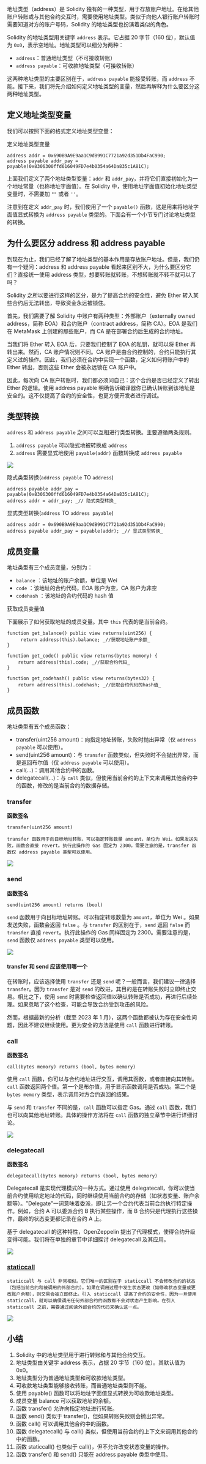 
地址类型（address）是 Solidity 独有的一种类型，用于存放账户地址。在给其他账户转账或与其他合约交互时，需要使用地址类型。类似于向他人银行账户转账时需要知道对方的账户号码，Solidity 的地址类型也扮演着类似的角色。

Solidity 的地址类型用关键字 `address` 表示。它占据 20 字节（160 位），默认值为 `0x0`，表示空地址。地址类型可以细分为两种：

- `address`：普通地址类型（不可接收转账）
- `address payable`：可收款地址类型（可接收转账）

这两种地址类型的主要区别在于，`address payable` 能接受转账，而 `address` 不能。接下来，我们将先介绍如何定义地址类型的变量，然后再解释为什么要区分这两种地址类型。

## 定义地址类型变量

我们可以按照下面的格式定义地址类型变量：

定义地址类型变量

```
address addr = 0x690B9A9E9aa1C9dB991C7721a92d351Db4FaC990;
address payable addr_pay = payable(0x8306300ffd616049FD7e4b0354a64Da835c1A81C);
```

上面我们定义了两个地址类型变量：`addr` 和 `addr_pay`，并将它们直接初始化为一个地址常量（也称地址字面值）。在 Solidity 中，使用地址字面值初始化地址类型变量时，不需要加 `""` 或者 `''`。

注意到在定义 `addr_pay` 时，我们使用了一个 `payable()` 函数，这是用来将地址字面值显式转换为 `address payable` 类型的。下面会有一个小节专门讨论地址类型的转换。

## 为什么要区分 address 和 address payable

到现在为止，我们已经了解了地址类型的基本作用是存放账户地址。但是，我们仍有一个疑问：address 和 address payable 看起来区别不大，为什么要区分它们？直接统一使用 address 类型，想要转账就转账，不想转账就不转不就可以了吗？

Solidity 之所以要进行这样的区分，是为了提高合约的安全性，避免 Ether 转入某些合约后无法转出，导致资金永远被锁住。

首先，我们需要了解 Solidity 中账户有两种类型：外部账户（externally owned address，简称 EOA）和合约账户（contract address，简称 CA）。EOA 是我们在 MetaMask 上创建的那些账户，而 CA 是在部署合约后生成的合约地址。

当我们将 Ether 转入 EOA 后，只要我们控制了 EOA 的私钥，就可以将 Ether 再转出来。然而，CA 账户情况则不同。CA 账户是由合约控制的，合约只能执行其定义过的操作。因此，我们必须在合约中实现一个函数，定义如何将账户中的 Ether 转出，否则这些 Ether 会被永远锁在 CA 账户中。

因此，每次向 CA 账户转账时，我们都必须问自己：这个合约是否已经定义了转出 Ether 的逻辑。使用 address payable 明确告诉编译器你已确认转账到该地址是安全的。这不仅提高了合约的安全性，也更方便开发者进行调试。

## 类型转换

`address` 和 `address payable` 之间可以互相进行类型转换。主要遵循两条规则。

1. `address payable` 可以隐式地被转换成 `address`
2. `address` 需要显式地使用 `payable(addr)` 函数转换成 `address payable`

![](static/KkHLbD3YVoxMOkxiCTlcJYMBnJb.png)

隐式类型转换(`address payable` TO `address`)

```
address payable addr_pay = payable(0x8306300ffd616049FD7e4b0354a64Da835c1A81C);
address addr = addr_pay; _// 隐式类型转换_
```

显式类型转换(`address` TO `address payable`)

```
address addr = 0x690B9A9E9aa1C9dB991C7721a92d351Db4FaC990;
address payable addr_pay = payable(addr); _// 显式类型转换_
```

## 成员变量

地址类型有三个成员变量，分别为：

- `balance` ：该地址的账户余额，单位是 Wei
- `code` ：该地址的合约代码，EOA 账户为空，CA 账户为非空
- `codehash` ：该地址的合约代码的 hash 值

获取成员变量值

下面展示了如何获取地址的成员变量。其中 `this` 代表的是当前合约。

```
function get_balance() public view returns(uint256) {
     return address(this).balance; _//获取地址账户余额_
}

function get_code() public view returns(bytes memory) {
    return address(this).code; _//获取合约代码_
}

function get_codehash() public view returns(bytes32) {
    return address(this).codehash; _//获取合约代码的hash值_
}
```

## 成员函数

地址类型有五个成员函数：

- transfer(uint256 amount)：向指定地址转账，失败时抛出异常（仅 `address payable` 可以使用）。
- send(uint256 amount)：与 `transfer` 函数类似，但失败时不会抛出异常，而是返回布尔值（仅 `address payable` 可以使用）。
- call(...)：调用其他合约中的函数。
- delegatecall(...)：与 `call` 类似，但使用当前合约的上下文来调用其他合约中的函数，修改的是当前合约的数据存储。

### transfer

**函数签名**

```
transfer(uint256 amount)
```

`transfer 函数用于向目标地址转账，可以指定转账数量 amount，单位为 Wei。如果发送失败，函数会直接 revert。执行此操作的 Gas 固定为 2300。需要注意的是，transfer 函数仅 address payable 类型可以使用。`

![](static/Uux5bVBDAo0C8CxyPtucmIl8nrg.png)

### send

**函数签名**

```
send(uint256 amount) returns (bool)
```

`send` 函数用于向目标地址转账。可以指定转账数量为 `amount`，单位为 Wei 。如果发送失败，函数会返回 `false` 。与 `transfer` 的区别在于，`send` 返回 `false` 而 `transfer` 直接 `revert`。执行此操作的 Gas 同样固定为 2300。需要注意的是，`send` 函数仅 `address payable` 类型可以使用。

![](static/TWCwbmf0DoIDZLxzWkOcbamAnPr.png)

#### transfer 和 send 应该使用哪一个

在转账时，应该选择使用 `transfer` 还是 `send` 呢？一般而言，我们建议一律选择 `transfer`。因为 `transfer` 是对 `send` 的改进，其目的是在转账失败时立即终止交易。相比之下，使用 `send` 时需要检查返回值以确认转账是否成功，再进行后续处理。如果忽略了这个检查，可能会导致合约受到攻击的风险。

然而，根据最新的分析（截至 2023 年 1 月），这两个函数都被认为存在安全性问题，因此不建议继续使用。更为安全的方法是使用 `call` 函数进行转账。

### call

**函数签名**

```
call(bytes memory) returns (bool, bytes memory)
```

使用 `call` 函数，你可以与合约地址进行交互，调用其函数，或者直接向其转账。`call` 函数返回两个值。第一个是布尔值，用于显示函数调用是否成功。第二个是 `bytes memory` 类型，表示调用对方合约返回的结果。

与 `send` 和 `transfer` 不同的是，`call` 函数可以指定 Gas。通过 `call` 函数，我们也可以向其他地址转账。具体的操作方法将在 `call` 函数的独立章节中进行详细讨论。

![](static/WiBZbo34AoAy1rxaz34cwmnjnXe.png)

### delegatecall

**函数签名**

```
delegatecall(bytes memory) returns (bool, bytes memory)
```

Delegatecall 是实现代理模式的一种方式。通过使用 delegatecall，你可以使当前合约使用给定地址的代码，同时继续使用当前合约的存储（如状态变量、账户余额等）。"Delegate"一词意味着委派，即让另一个合约代表当前合约执行特定操作。例如，合约 A 可以委派合约 B 执行某些操作，而 B 合约只是代理执行这些操作，最终的状态变更都记录在合约 A 上。

基于 delegatecall 的这种特性，OpenZeppelin 提出了代理模式，使得合约升级变得可能。我们将在单独的章节中详细探讨 delegatecall 及其应用。

![](static/KARVbQi3HonIRZxh7oQcBJsJnGb.png)

### [staticcall](https://eips.ethereum.org/EIPS/eip-214)

`staticcall 与 call 非常相似。它们唯一的区别在于 staticcall 不会修改合约的状态（包括当前合约和被调用的外部合约）。如果在调用过程中发生状态更改（如修改状态变量或更改账户余额），则交易会被立即终止。引入 staticcall 提高了合约的安全性，因为一旦使用 staticcall，就可以确保调用任何外部合约的函数都不会对状态产生影响。在引入 staticcall 之前，需要通过阅读外部合约的代码来确认这一点。`

![](static/GKUibwXD5otOlOxMXDNcrHTznpf.png)

## 小结

1. Solidity 中的地址类型用于进行转账和与其他合约交互。
2. 地址类型由关键字 address 表示，占据 20 字节（160 位）。其默认值为 0x0。
3. 地址类型分为普通地址类型和可收款地址类型。
4. 可收款地址类型能够接收转账，而普通地址类型则不能。
5. 使用 payable() 函数可以将地址字面值显式转换为可收款地址类型。
6. 成员变量 balance 可以获取地址的余额。
7. 函数 transfer() 允许向指定地址进行转账。
8. 函数 send() 类似于 transfer()，但如果转账失败则会抛出异常。
9. 函数 call() 可以调用其他合约中的函数。
10. 函数 delegatecall() 与 call() 类似，但使用当前合约的上下文来调用其他合约中的函数。
11. 函数 staticcall() 也类似于 call()，但不允许改变状态变量的操作。
12. 函数 transfer() 和 send() 只能在 address payable 类型中使用。
